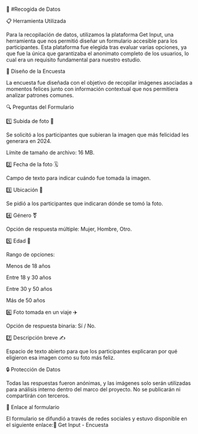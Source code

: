 📂 #Recogida de Datos

📋 Herramienta Utilizada

Para la recopilación de datos, utilizamos la plataforma Get Input, una herramienta que nos permitió diseñar un formulario accesible para los participantes. Esta plataforma fue elegida tras evaluar varias opciones, ya que fue la única que garantizaba el anonimato completo de los usuarios, lo cual era un requisito fundamental para nuestro estudio.

📝 Diseño de la Encuesta

La encuesta fue diseñada con el objetivo de recopilar imágenes asociadas a momentos felices junto con información contextual que nos permitiera analizar patrones comunes.

🔍 Preguntas del Formulario

1️⃣ Subida de foto 📸

Se solicitó a los participantes que subieran la imagen que más felicidad les generara en 2024.

Límite de tamaño de archivo: 16 MB.

2️⃣ Fecha de la foto 🗓️

Campo de texto para indicar cuándo fue tomada la imagen.

3️⃣ Ubicación 📍

Se pidió a los participantes que indicaran dónde se tomó la foto.

4️⃣ Género ⚧️

Opción de respuesta múltiple: Mujer, Hombre, Otro.

5️⃣ Edad 🎂

Rango de opciones:

Menos de 18 años

Entre 18 y 30 años

Entre 30 y 50 años

Más de 50 años

6️⃣ Foto tomada en un viaje ✈️

Opción de respuesta binaria: Sí / No.

7️⃣ Descripción breve ✍️

Espacio de texto abierto para que los participantes explicaran por qué eligieron esa imagen como su foto más feliz.

🔒 Protección de Datos

Todas las respuestas fueron anónimas, y las imágenes solo serán utilizadas para análisis interno dentro del marco del proyecto. No se publicarán ni compartirán con terceros.

📎 Enlace al formulario

El formulario se difundió a través de redes sociales y estuvo disponible en el siguiente enlace:🔗 Get Input - Encuesta